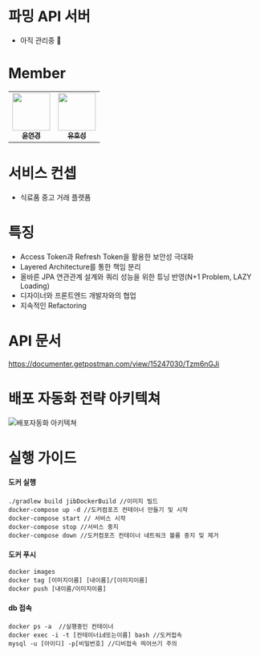 # 파밍 API 서버
- 아직 관리중 🏃

# Member

<table>
  <tr>
    <td align="center"><a href="https://github.com/ammerss"><img src="https://avatars.githubusercontent.com/u/29909348?v=4" width="75px;"/><br/><sub><b>윤연경</b></sub></a></td>
     <td align="center"><a href="https://github.com/Youhoseong"><img src="https://avatars.githubusercontent.com/u/33655186?v=4" width="75px;"/><br/><sub><b>유호성</b></sub></a></td>
  </tr>
</table>

# 서비스 컨셉
- 식료품 중고 거래 플랫폼

# 특징
- Access Token과 Refresh Token을 활용한 보안성 극대화
- Layered Architecture를 통한 책임 분리
- 올바른 JPA 연관관계 설계와 쿼리 성능을 위한 튜닝 반영(N+1 Problem, LAZY Loading)
- 디자이너와 프론트엔드 개발자와의 협업
- 지속적인 Refactoring


# API 문서
https://documenter.getpostman.com/view/15247030/Tzm6nGJi

# 배포 자동화 전략 아키텍쳐
![배포자동화 아키텍쳐](https://user-images.githubusercontent.com/33655186/151618758-f448ad8f-4c0e-492a-92a5-c176f7b52b78.png)

# 실행 가이드

#### 도커 실행
```
./gradlew build jibDockerBuild //이미지 빌드
docker-compose up -d //도커컴포즈 컨테이너 만들기 및 시작 
docker-compose start // 서비스 시작
docker-compose stop //서비스 중지
docker-compose down //도커컴포즈 컨테이너 네트워크 볼륨 중지 및 제거
```
#### 도커 푸시
```
docker images
docker tag [이미지이름] [내이름]/[이미지이름]
docker push [내이름/이미지이름]
```
#### db 접속

``` 
docker ps -a  //실행중인 컨테이너
docker exec -i -t [컨테이너id또는이름] bash //도커접속
mysql -u [아이디] -p[비밀번호] //디비접속 띄어쓰기 주의
```
